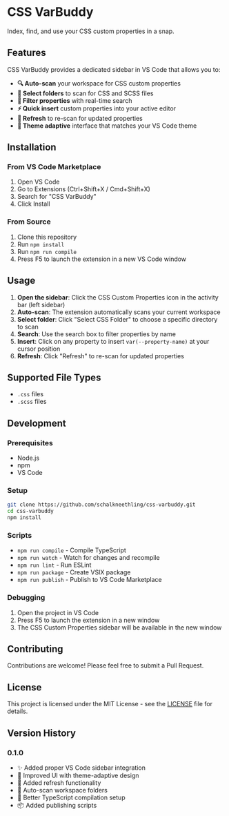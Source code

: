# CSS VarBuddy

Index, find, and use your CSS custom properties in a snap.

## Features

CSS VarBuddy provides a dedicated sidebar in VS Code that allows you to:

- **🔍 Auto-scan** your workspace for CSS custom properties
- **📁 Select folders** to scan for CSS and SCSS files
- **🔎 Filter properties** with real-time search
- **⚡ Quick insert** custom properties into your active editor
- **🔄 Refresh** to re-scan for updated properties
- **🎨 Theme adaptive** interface that matches your VS Code theme

## Installation

### From VS Code Marketplace

1. Open VS Code
2. Go to Extensions (Ctrl+Shift+X / Cmd+Shift+X)
3. Search for "CSS VarBuddy"
4. Click Install

### From Source

1. Clone this repository
2. Run `npm install`
3. Run `npm run compile`
4. Press F5 to launch the extension in a new VS Code window

## Usage

1. **Open the sidebar**: Click the CSS Custom Properties icon in the activity bar (left sidebar)
2. **Auto-scan**: The extension automatically scans your current workspace
3. **Select folder**: Click "Select CSS Folder" to choose a specific directory to scan
4. **Search**: Use the search box to filter properties by name
5. **Insert**: Click on any property to insert `var(--property-name)` at your cursor position
6. **Refresh**: Click "Refresh" to re-scan for updated properties

## Supported File Types

- `.css` files
- `.scss` files

## Development

### Prerequisites

- Node.js
- npm
- VS Code

### Setup

```bash
git clone https://github.com/schalkneethling/css-varbuddy.git
cd css-varbuddy
npm install
```

### Scripts

- `npm run compile` - Compile TypeScript
- `npm run watch` - Watch for changes and recompile
- `npm run lint` - Run ESLint
- `npm run package` - Create VSIX package
- `npm run publish` - Publish to VS Code Marketplace

### Debugging

1. Open the project in VS Code
2. Press F5 to launch the extension in a new window
3. The CSS Custom Properties sidebar will be available in the new window

## Contributing

Contributions are welcome! Please feel free to submit a Pull Request.

## License

This project is licensed under the MIT License - see the [LICENSE](LICENSE) file for details.

## Version History

### 0.1.0

- ✨ Added proper VS Code sidebar integration
- 🎨 Improved UI with theme-adaptive design
- 🔄 Added refresh functionality
- 📁 Auto-scan workspace folders
- 🎯 Better TypeScript compilation setup
- 📦 Added publishing scripts
